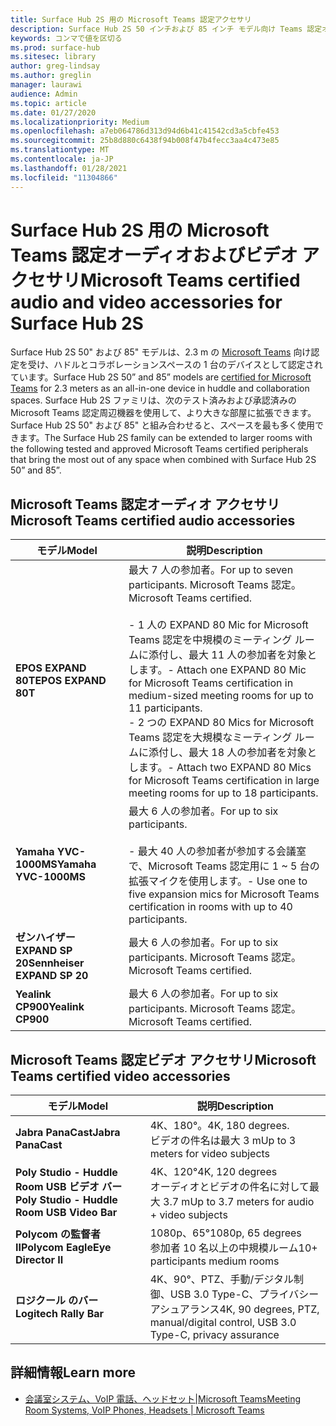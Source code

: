 ```yaml
---
title: Surface Hub 2S 用の Microsoft Teams 認定アクセサリ
description: Surface Hub 2S 50 インチおよび 85 インチ モデル向け Teams 認定オーディオおよびビデオ アクセサリをご覧ください。
keywords: コンマで値を区切る
ms.prod: surface-hub
ms.sitesec: library
author: greg-lindsay
ms.author: greglin
manager: laurawi
audience: Admin
ms.topic: article
ms.date: 01/27/2020
ms.localizationpriority: Medium
ms.openlocfilehash: a7eb064786d313d94d6b41c41542cd3a5cbfe453
ms.sourcegitcommit: 25b8d880c6438f94b008f47b4fecc3aa4c473e85
ms.translationtype: MT
ms.contentlocale: ja-JP
ms.lasthandoff: 01/28/2021
ms.locfileid: "11304866"
---
```

# <span data-ttu-id="7a626-104">Surface Hub 2S 用の Microsoft Teams 認定オーディオおよびビデオ アクセサリ</span><span class="sxs-lookup"><span data-stu-id="7a626-104">Microsoft Teams certified audio and video accessories for Surface Hub 2S</span></span>

<span data-ttu-id="7a626-105">Surface Hub 2S 50" および 85" モデルは、2.3 m の [Microsoft Teams](https://www.microsoft.com/microsoft-teams/across-devices/devices/product?deviceid=31) 向け認定を受け、ハドルとコラボレーションスペースの 1 台のデバイスとして認定されています。</span><span class="sxs-lookup"><span data-stu-id="7a626-105">Surface Hub 2S 50” and 85” models are [certified for Microsoft Teams](https://www.microsoft.com/microsoft-teams/across-devices/devices/product?deviceid=31) for 2.3 meters as an all-in-one device in huddle and collaboration spaces.</span></span> <span data-ttu-id="7a626-106">Surface Hub 2S ファミリは、次のテスト済みおよび承認済みの Microsoft Teams 認定周辺機器を使用して、より大きな部屋に拡張できます。Surface Hub 2S 50" および 85" と組み合わせると、スペースを最も多く使用できます。</span><span class="sxs-lookup"><span data-stu-id="7a626-106">The Surface Hub 2S family can be extended to larger rooms with the following tested and approved Microsoft Teams certified peripherals that bring the most out of any space when combined with Surface Hub 2S 50” and 85”.</span></span>

## <span data-ttu-id="7a626-107">Microsoft Teams 認定オーディオ アクセサリ</span><span class="sxs-lookup"><span data-stu-id="7a626-107">Microsoft Teams certified audio accessories</span></span> 

| <span data-ttu-id="7a626-108">モデル</span><span class="sxs-lookup"><span data-stu-id="7a626-108">Model</span></span>                                | <span data-ttu-id="7a626-109">説明</span><span class="sxs-lookup"><span data-stu-id="7a626-109">Description</span></span>                                                                                                                                                                                                                                                                                              |
| ------------------------------------ | -------------------------------------------------------------------------------------------------------------------------------------------------------------------------------------------------------------------------------------------------------------------------------------------------------- |
| **<span data-ttu-id="7a626-110">EPOS EXPAND 80T</span><span class="sxs-lookup"><span data-stu-id="7a626-110">EPOS EXPAND 80T</span></span>**<br>         | <span data-ttu-id="7a626-111">最大 7 人の参加者。</span><span class="sxs-lookup"><span data-stu-id="7a626-111">For up to seven participants.</span></span> <span data-ttu-id="7a626-112">Microsoft Teams 認定。</span><span class="sxs-lookup"><span data-stu-id="7a626-112">Microsoft Teams certified.</span></span><br><br><span data-ttu-id="7a626-113">- 1 人の EXPAND 80 Mic for Microsoft Teams 認定を中規模のミーティング ルームに添付し、最大 11 人の参加者を対象とします。</span><span class="sxs-lookup"><span data-stu-id="7a626-113">- Attach one EXPAND 80 Mic for Microsoft Teams certification in medium-sized meeting rooms for up to 11 participants.</span></span><br><span data-ttu-id="7a626-114">- 2 つの EXPAND 80 Mics for Microsoft Teams 認定を大規模なミーティング ルームに添付し、最大 18 人の参加者を対象とします。</span><span class="sxs-lookup"><span data-stu-id="7a626-114">- Attach two EXPAND 80 Mics for Microsoft Teams certification in large meeting rooms for up to 18 participants.</span></span> |
| **<span data-ttu-id="7a626-115">Yamaha YVC-1000MS</span><span class="sxs-lookup"><span data-stu-id="7a626-115">Yamaha YVC-1000MS</span></span>**<br>        | <span data-ttu-id="7a626-116">最大 6 人の参加者。</span><span class="sxs-lookup"><span data-stu-id="7a626-116">For up to six participants.</span></span><br><br><span data-ttu-id="7a626-117">- 最大 40 人の参加者が参加する会議室で、Microsoft Teams 認定用に 1 ~ 5 台の拡張マイクを使用します。</span><span class="sxs-lookup"><span data-stu-id="7a626-117">- Use one to five expansion mics for Microsoft Teams certification in rooms with up to 40 participants.</span></span>                                                                                                                                                               |
| **<span data-ttu-id="7a626-118">ゼンハイザー EXPAND SP 20</span><span class="sxs-lookup"><span data-stu-id="7a626-118">Sennheiser EXPAND SP 20</span></span>**<br> | <span data-ttu-id="7a626-119">最大 6 人の参加者。</span><span class="sxs-lookup"><span data-stu-id="7a626-119">For up to six participants.</span></span> <span data-ttu-id="7a626-120">Microsoft Teams 認定。</span><span class="sxs-lookup"><span data-stu-id="7a626-120">Microsoft Teams certified.</span></span>                                                                                                                                                                                                                                                   |
| **<span data-ttu-id="7a626-121">Yealink CP900</span><span class="sxs-lookup"><span data-stu-id="7a626-121">Yealink CP900</span></span>**<br>           | <span data-ttu-id="7a626-122">最大 6 人の参加者。</span><span class="sxs-lookup"><span data-stu-id="7a626-122">For up to six participants.</span></span> <span data-ttu-id="7a626-123">Microsoft Teams 認定。</span><span class="sxs-lookup"><span data-stu-id="7a626-123">Microsoft Teams certified.</span></span>                                                                                                                                                                                                                                                   |

 
## <span data-ttu-id="7a626-124">Microsoft Teams 認定ビデオ アクセサリ</span><span class="sxs-lookup"><span data-stu-id="7a626-124">Microsoft Teams certified video accessories</span></span>

| <span data-ttu-id="7a626-125">モデル</span><span class="sxs-lookup"><span data-stu-id="7a626-125">Model</span></span>                                       | <span data-ttu-id="7a626-126">説明</span><span class="sxs-lookup"><span data-stu-id="7a626-126">Description</span></span>                                                                    |
| ------------------------------------------- | ------------------------------------------------------------------------------ |
| **<span data-ttu-id="7a626-127">Jabra PanaCast</span><span class="sxs-lookup"><span data-stu-id="7a626-127">Jabra PanaCast</span></span>**<br>                  | <span data-ttu-id="7a626-128">4K、180°。</span><span class="sxs-lookup"><span data-stu-id="7a626-128">4K, 180 degrees.</span></span><br><span data-ttu-id="7a626-129">ビデオの件名は最大 3 m</span><span class="sxs-lookup"><span data-stu-id="7a626-129">Up to 3 meters for video subjects</span></span>                          |
| **<span data-ttu-id="7a626-130">Poly Studio - Huddle Room USB ビデオ バー</span><span class="sxs-lookup"><span data-stu-id="7a626-130">Poly Studio - Huddle Room USB Video Bar</span></span>** | <span data-ttu-id="7a626-131">4K、120°</span><span class="sxs-lookup"><span data-stu-id="7a626-131">4K, 120 degrees</span></span><br><span data-ttu-id="7a626-132">オーディオとビデオの件名に対して最大 3.7 m</span><span class="sxs-lookup"><span data-stu-id="7a626-132">Up to 3.7 meters for audio + video subjects</span></span>                 |
| **<span data-ttu-id="7a626-133">Polycom の監督者 II</span><span class="sxs-lookup"><span data-stu-id="7a626-133">Polycom EagleEye Director II</span></span>**<br>    | <span data-ttu-id="7a626-134">1080p、65°</span><span class="sxs-lookup"><span data-stu-id="7a626-134">1080p, 65 degrees</span></span><br><span data-ttu-id="7a626-135">参加者 10 名以上の中規模ルーム</span><span class="sxs-lookup"><span data-stu-id="7a626-135">10+ participants medium rooms</span></span>                             |
| **<span data-ttu-id="7a626-136">ロジクール のバー</span><span class="sxs-lookup"><span data-stu-id="7a626-136">Logitech Rally Bar</span></span>**                      | <span data-ttu-id="7a626-137">4K、90°、PTZ、手動/デジタル制御、USB 3.0 Type-C、プライバシー アシュアランス</span><span class="sxs-lookup"><span data-stu-id="7a626-137">4K, 90 degrees, PTZ, manual/digital control, USB 3.0 Type-C, privacy assurance</span></span> |

## <span data-ttu-id="7a626-138">詳細情報</span><span class="sxs-lookup"><span data-stu-id="7a626-138">Learn more</span></span>

- [<span data-ttu-id="7a626-139">会議室システム、VoIP 電話、ヘッドセット|Microsoft Teams</span><span class="sxs-lookup"><span data-stu-id="7a626-139">Meeting Room Systems, VoIP Phones, Headsets | Microsoft Teams</span></span>](https://www.microsoft.com/microsoft-teams/across-devices/)
